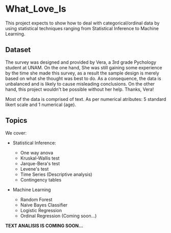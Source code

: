 # What_Love_Is
 This project expects to show how to deal with categorical/ordinal data by using statistical techniques ranging from Statistical Inference to Machine Learning. 

## Dataset
The survey was designed and provided by Vera, a 3rd grade Pychology student at UNAM. On the one hand, She was still gaining some experience by the time she made this survey, as a result the sample
design is merely based on what she thought was best to do. As a consequence, the data is unbalanced and is likely to cause misleading conclusions. On the other hand, this project
wouldn't be possible without her help. Thanks, Vera! 

Most of the data is comprised of text. As per numerical atributes: 5 standard likert scale and 1 numerical (age).

## Topics

We cover:

- Statistical Inference:
  + One way anova
  + Kruskal-Wallis test
  + Jarque-Bera's test
  + Levene's test
  + Time Series (Descriptive analysis)
  + Contingency tables
 
- Machine Learning
  + Random Forest
  + Naive Bayes Classifier
  + Logistic Regression
  + Ordinal Regression (Coming soon...)


__TEXT ANALISIS IS COMING SOON...__

